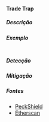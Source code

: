 #### Trade Trap

##### Descrição

##### Exemplo

```
```

##### Detecção

##### Mitigação

##### Fontes

* [PeckShield](https://peckshield.com)
* [Etherscan](https://etherscan.io)
